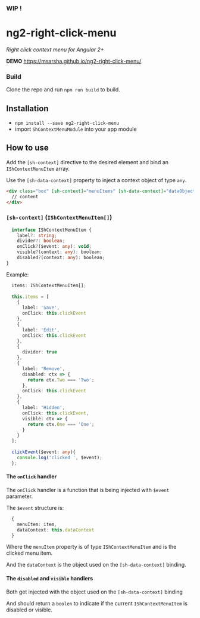 ### WIP !

# ng2-right-click-menu
_Right click context menu for Angular 2+_

__DEMO__ https://msarsha.github.io/ng2-right-click-menu/

### Build
Clone the repo and run `npm run build` to build.

## Installation

- `npm install --save ng2-right-click-menu`
- import `ShContextMenuModule` into your app module


## How to use

Add the `[sh-context]` directive to the desired element and bind an `IShContextMenuItem` array.

Use the `[sh-data-context]` property to inject a context object of type `any`.

````html
<div class="box" [sh-context]="menuItems" [sh-data-context]="dataObject">
  // content
</div>
````

### `[sh-context]` (`IShContextMenuItem[]`)

````typescript
  interface IShContextMenuItem {
    label?: string;
    divider?: boolean;
    onClick?($event: any): void;
    visible?(context: any): boolean;
    disabled?(context: any): boolean;
}
````

Example:

````typescript
  items: IShContextMenuItem[];
  
  this.items = [
    {
      label: 'Save',
      onClick: this.clickEvent
    },
    {
      label: 'Edit',
      onClick: this.clickEvent
    },
    {
      divider: true
    },
    {
      label: 'Remove',
      disabled: ctx => {
        return ctx.Two === 'Two';
      },
      onClick: this.clickEvent
    },
    {
      label: 'Hidden',
      onClick: this.clickEvent,
      visible: ctx => {
        return ctx.One === 'One';
      }
    }
  ];
  
  clickEvent($event: any){
    console.log('clicked ', $event);
  };
````

#### The `onClick` handler

The `onClick` handler is a function that is being injected with `$event` parameter.

The `$event` structure is:

````typescript
  {
    menuItem: item,
    dataContext: this.dataContext
  }
````

Where the `menuItem` property is of type `IShContextMenuItem` and is the clicked menu item.

And the `dataContext` is the object used on the `[sh-data-context]` binding.


#### The `disabled` and `visible` handlers

Both get injected with the object used on the `[sh-data-context]` binding

And should return a `boolen` to indicate if the current `IShContextMenuItem` is disabled or visible.

